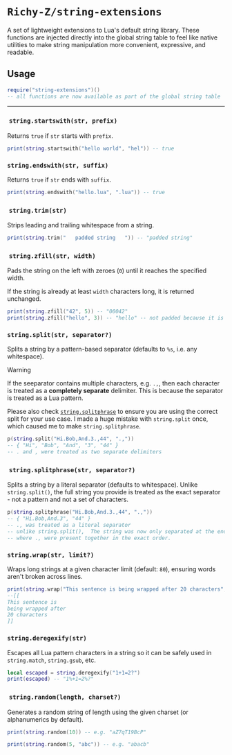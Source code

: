 # `Richy-Z/string-extensions`

A set of lightweight extensions to Lua's default string library. These functions are injected directly into the global string table to feel like native utilities to make string manipulation more convenient, expressive, and readable.

## Usage

```lua
require("string-extensions")()
-- all functions are now available as part of the global string table
```

---

###  `string.startswith(str, prefix)`

Returns `true` if `str` starts with `prefix`.

```lua
print(string.startswith("hello world", "hel")) -- true
```

### `string.endswith(str, suffix)`

Returns `true` if `str` ends with `suffix`.

```lua
print(string.endswith("hello.lua", ".lua")) -- true
```

###  `string.trim(str)`

Strips leading and trailing whitespace from a string.

```lua
print(string.trim("   padded string   ")) -- "padded string"
```

###  `string.zfill(str, width)`

Pads the string on the left with zeroes (`0`) until it reaches the specified width.

If the string is already at least `width` characters long, it is returned unchanged.

```lua
print(string.zfill("42", 5)) -- "00042"
print(string.zfill("hello", 3)) -- "hello" -- not padded because it is already >= 3 chars
```

### `string.split(str, separator?)`

Splits a string by a pattern-based separator (defaults to `%s`, i.e. any whitespace).

> [!WARNING]
> If the seeparator contains multiple characters, e.g. `.,`, then each character is treated as a **completely separate** delimiter. This is because the separator is treated as a Lua pattern.
>
> Please also check [`string.splitphrase`](#stringsplitphrasestr-separator) to ensure you are using the correct split for your use case. I made a huge mistake with `string.split` once, which caused me to make `string.splitphrase`.

```lua
p(string.split("Hi.Bob,And.3.,44", ".,"))
-- { "Hi", "Bob", "And", "3", "44" }
-- . and , were treated as two separate delimiters
```

###  `string.splitphrase(str, separator?)`

Splits a string by a literal separator (defaults to whitespace). Unlike `string.split()`, the full string you provide is treated as the exact separator - not a pattern and not a set of characters.

```lua
p(string.splitphrase("Hi.Bob,And.3.,44", ".,"))
-- { "Hi.Bob,And.3", "44" }
-- ., was treated as a literal separator
-- unlike string.split(),  The string was now only separated at the end,
-- where ., were present together in the exact order.
```

### `string.wrap(str, limit?)`

Wraps long strings at a given character limit (default: `80`), ensuring words aren't broken across lines.

```lua
print(string.wrap("This sentence is being wrapped after 20 characters", 20))
--[[
This sentence is
being wrapped after
20 characters
]]
```

### `string.deregexify(str)`

Escapes all Lua pattern characters in a string so it can be safely used in `string.match`, `string.gsub`, etc.

```lua
local escaped = string.deregexify("1+1=2?")
print(escaped) -- "1%+1=2%?"
```

###  `string.random(length, charset?)`

Generates a random string of length using the given charset (or alphanumerics by default).

```lua
print(string.random(10)) -- e.g. "aZ7qT19BcP"

print(string.random(5, "abc")) -- e.g. "abacb"
```
